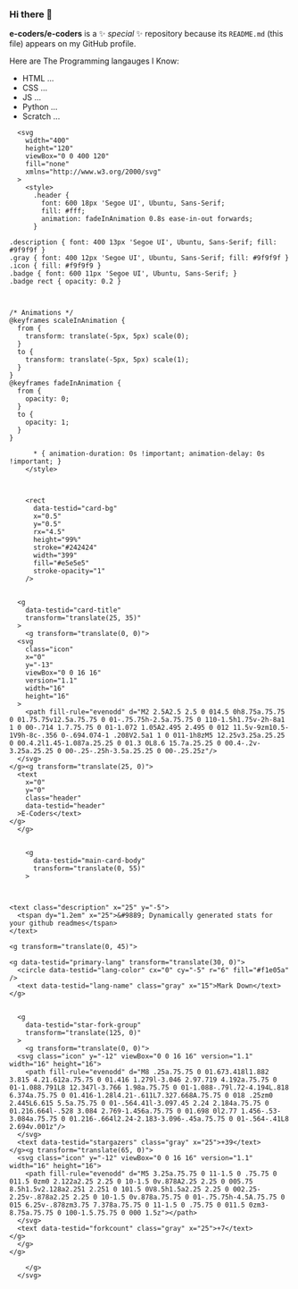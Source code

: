 ### Hi there 👋

**e-coders/e-coders** is a ✨ _special_ ✨ repository because its `README.md` (this file) appears on my GitHub profile.

Here are The Programming langauges I Know:

- HTML ...
- CSS ...
- JS ...
- Python ...
- Scratch ...

<!-- Widget-->


      <svg
        width="400"
        height="120"
        viewBox="0 0 400 120"
        fill="none"
        xmlns="http://www.w3.org/2000/svg"
      >
        <style>
          .header {
            font: 600 18px 'Segoe UI', Ubuntu, Sans-Serif;
            fill: #fff;
            animation: fadeInAnimation 0.8s ease-in-out forwards;
          }
          
    .description { font: 400 13px 'Segoe UI', Ubuntu, Sans-Serif; fill: #9f9f9f }
    .gray { font: 400 12px 'Segoe UI', Ubuntu, Sans-Serif; fill: #9f9f9f }
    .icon { fill: #f9f9f9 }
    .badge { font: 600 11px 'Segoe UI', Ubuntu, Sans-Serif; }
    .badge rect { opacity: 0.2 }
  

          
    /* Animations */
    @keyframes scaleInAnimation {
      from {
        transform: translate(-5px, 5px) scale(0);
      }
      to {
        transform: translate(-5px, 5px) scale(1);
      }
    }
    @keyframes fadeInAnimation {
      from {
        opacity: 0;
      }
      to {
        opacity: 1;
      }
    }
  
          * { animation-duration: 0s !important; animation-delay: 0s !important; }
        </style>

        

        <rect
          data-testid="card-bg"
          x="0.5"
          y="0.5"
          rx="4.5"
          height="99%"
          stroke="#242424"
          width="399"
          fill="#e5e5e5"
          stroke-opacity="1"
        />

        
      <g
        data-testid="card-title"
        transform="translate(25, 35)"
      >
        <g transform="translate(0, 0)">
      <svg
        class="icon"
        x="0"
        y="-13"
        viewBox="0 0 16 16"
        version="1.1"
        width="16"
        height="16"
      >
        <path fill-rule="evenodd" d="M2 2.5A2.5 2.5 0 014.5 0h8.75a.75.75 0 01.75.75v12.5a.75.75 0 01-.75.75h-2.5a.75.75 0 110-1.5h1.75v-2h-8a1 1 0 00-.714 1.7.75.75 0 01-1.072 1.05A2.495 2.495 0 012 11.5v-9zm10.5-1V9h-8c-.356 0-.694.074-1 .208V2.5a1 1 0 011-1h8zM5 12.25v3.25a.25.25 0 00.4.2l1.45-1.087a.25.25 0 01.3 0L8.6 15.7a.25.25 0 00.4-.2v-3.25a.25.25 0 00-.25-.25h-3.5a.25.25 0 00-.25.25z"/>
      </svg>
    </g><g transform="translate(25, 0)">
      <text
        x="0"
        y="0"
        class="header"
        data-testid="header"
      >E-Coders</text>
    </g>
      </g>
    

        <g
          data-testid="main-card-body"
          transform="translate(0, 55)"
        >
          
    

    <text class="description" x="25" y="-5">
      <tspan dy="1.2em" x="25">&#9889; Dynamically generated stats for your github readmes</tspan>
    </text>

    <g transform="translate(0, 45)">
      
    <g data-testid="primary-lang" transform="translate(30, 0)">
      <circle data-testid="lang-color" cx="0" cy="-5" r="6" fill="#f1e05a" />
      <text data-testid="lang-name" class="gray" x="15">Mark Down</text>
    </g>
    

      <g
        data-testid="star-fork-group"
        transform="translate(125, 0)"
      >
        <g transform="translate(0, 0)">
      <svg class="icon" y="-12" viewBox="0 0 16 16" version="1.1" width="16" height="16">
        <path fill-rule="evenodd" d="M8 .25a.75.75 0 01.673.418l1.882 3.815 4.21.612a.75.75 0 01.416 1.279l-3.046 2.97.719 4.192a.75.75 0 01-1.088.791L8 12.347l-3.766 1.98a.75.75 0 01-1.088-.79l.72-4.194L.818 6.374a.75.75 0 01.416-1.28l4.21-.611L7.327.668A.75.75 0 018 .25zm0 2.445L6.615 5.5a.75.75 0 01-.564.41l-3.097.45 2.24 2.184a.75.75 0 01.216.664l-.528 3.084 2.769-1.456a.75.75 0 01.698 0l2.77 1.456-.53-3.084a.75.75 0 01.216-.664l2.24-2.183-3.096-.45a.75.75 0 01-.564-.41L8 2.694v.001z"/>
      </svg>
      <text data-testid="stargazers" class="gray" x="25">+39</text>
    </g><g transform="translate(65, 0)">
      <svg class="icon" y="-12" viewBox="0 0 16 16" version="1.1" width="16" height="16">
        <path fill-rule="evenodd" d="M5 3.25a.75.75 0 11-1.5 0 .75.75 0 011.5 0zm0 2.122a2.25 2.25 0 10-1.5 0v.878A2.25 2.25 0 005.75 8.5h1.5v2.128a2.251 2.251 0 101.5 0V8.5h1.5a2.25 2.25 0 002.25-2.25v-.878a2.25 2.25 0 10-1.5 0v.878a.75.75 0 01-.75.75h-4.5A.75.75 0 015 6.25v-.878zm3.75 7.378a.75.75 0 11-1.5 0 .75.75 0 011.5 0zm3-8.75a.75.75 0 100-1.5.75.75 0 000 1.5z"></path>
      </svg>
      <text data-testid="forkcount" class="gray" x="25">+7</text>
    </g>
      </g>
    </g>
  
        </g>
      </svg>
    
